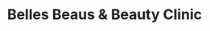 ---
title: "Belles Beaus & Beauty Clinic"
url: /lancing/belles-beaus-and-beauty-clinic/
shop: beauty
---